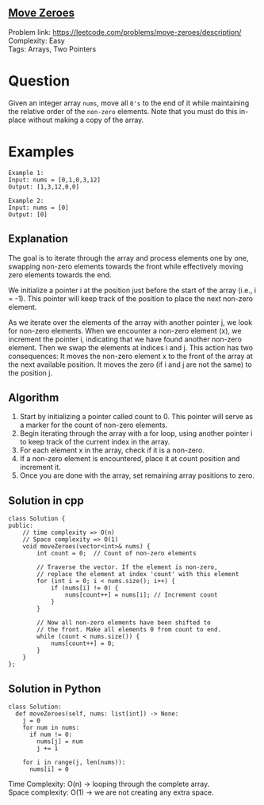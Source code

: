 ## [Move Zeroes](https://leetcode.com/problems/move-zeroes/)

Problem link: https://leetcode.com/problems/move-zeroes/description/ <br>
Complexity: Easy <br>
Tags: Arrays, Two Pointers <br>


# Question

Given an integer array `nums`, move all `0's` to the end of it while maintaining the relative order of the `non-zero` elements.
Note that you must do this in-place without making a copy of the array.


# Examples

    Example 1:
    Input: nums = [0,1,0,3,12]
    Output: [1,3,12,0,0]

    Example 2:
    Input: nums = [0]
    Output: [0]

## Explanation

The goal is to iterate through the array and process elements one by one, swapping non-zero elements towards the front while effectively moving zero elements towards the end.

We initialize a pointer i at the position just before the start of the array (i.e., i = -1). This pointer will keep track of the position to place the next non-zero element.

As we iterate over the elements of the array with another pointer j, we look for non-zero elements. When we encounter a non-zero element (x), we increment the pointer i, indicating that we have found another non-zero element. Then we swap the elements at indices i and j. This action has two consequences:
    It moves the non-zero element x to the front of the array at the next available position.
    It moves the zero (if i and j are not the same) to the position j.

## Algorithm

1. Start by initializing a pointer called count to 0. This pointer will serve as a marker for the count of non-zero elements.
2. Begin iterating through the array with a for loop, using another pointer i to keep track of the current index in the array. 
3. For each element x in the array, check if it is a non-zero. 
4. If a non-zero element is encountered, place it at count position and increment it.
5. Once you are done with the array, set remaining array positions to zero.


## Solution in cpp
```
class Solution {
public:
    // time complexity => O(n)
    // Space complexity => O(1)
    void moveZeroes(vector<int>& nums) {
        int count = 0;  // Count of non-zero elements

        // Traverse the vector. If the element is non-zero,
        // replace the element at index 'count' with this element
        for (int i = 0; i < nums.size(); i++) {
            if (nums[i] != 0) {
                nums[count++] = nums[i]; // Increment count
            }
        }

        // Now all non-zero elements have been shifted to
        // the front. Make all elements 0 from count to end.
        while (count < nums.size()) {
            nums[count++] = 0;
        }
    }
};
```

## Solution in Python
```
class Solution:
  def moveZeroes(self, nums: list[int]) -> None:
    j = 0
    for num in nums:
      if num != 0:
        nums[j] = num
        j += 1

    for i in range(j, len(nums)):
      nums[i] = 0
```

Time Complexity: O(n) -> looping through the complete array. <br>
Space complexity: O(1) -> we are not creating any extra space. 	
